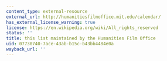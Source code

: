 ```yaml
---
content_type: external-resource
external_url: http://humanitiesfilmoffice.mit.edu/calendar/
has_external_license_warning: true
license: https://en.wikipedia.org/wiki/All_rights_reserved
status: ''
title: this list maintained by the Humanities Film Office
uid: 07730740-7ace-43ab-b15c-b43bb4484e0a
wayback_url: ''
---
```


